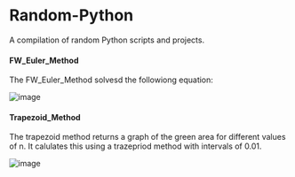 # Random-Python
A compilation of random Python scripts and projects. 

#### FW_Euler_Method

The FW_Euler_Method solvesd the followiong equation:

![image](https://user-images.githubusercontent.com/58078485/99514987-47aeec00-2984-11eb-8b57-502a1007f6a8.png)

#### Trapezoid_Method

The trapezoid method returns a graph of the green area for different values of n. It calulates this using a trazepriod method with intervals of 0.01.

![image](https://user-images.githubusercontent.com/58078485/99516498-25b66900-2986-11eb-8df1-d2a5348b37d2.png)

